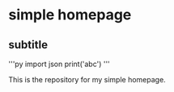 # simple homepage

## subtitle

'''py
import json
print('abc')
'''

This is the repository for my simple homepage.
